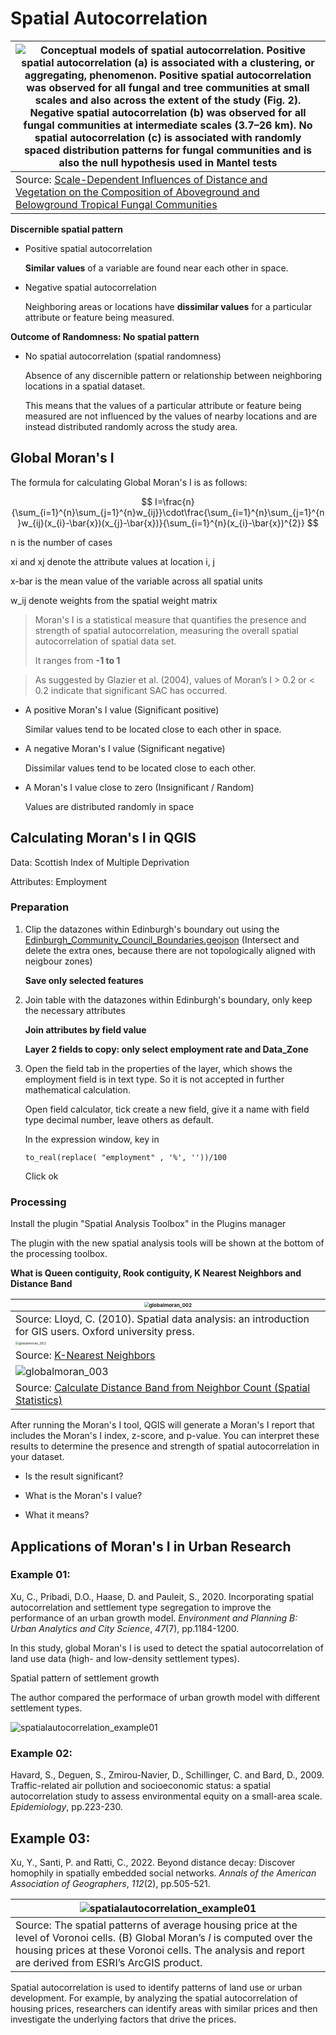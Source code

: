 # Spatial Autocorrelation

| ![Conceptual models of spatial autocorrelation. Positive spatial autocorrelation (a) is associated with a clustering, or aggregating, phenomenon. Positive spatial autocorrelation was observed for all fungal and tree communities at small scales and also across the extent of the study (Fig. 2). Negative spatial autocorrelation (b) was observed for all fungal communities at intermediate scales (3.7–26 km). No spatial autocorrelation (c) is associated with randomly spaced distribution patterns for fungal communities and is also the null hypothesis used in Mantel tests](../imgs/spatialautocorrelation_001.png) |
| ------------------------------------------------------------ |
| Source: [Scale-Dependent Influences of Distance and Vegetation on the Composition of Aboveground and Belowground Tropical Fungal Communities](https://www.researchgate.net/publication/345326470_Scale-Dependent_Influences_of_Distance_and_Vegetation_on_the_Composition_of_Aboveground_and_Belowground_Tropical_Fungal_Communities) |

**Discernible spatial pattern**

- Positive spatial autocorrelation

  **Similar values** of a variable are found near each other in space. 

- Negative spatial autocorrelation

  Neighboring areas or locations have **dissimilar values** for a particular attribute or feature being measured.

**Outcome of Randomness: No spatial pattern**

- No spatial autocorrelation (spatial randomness)

  Absence of any discernible pattern or relationship between neighboring locations in a spatial dataset. 

  This means that the values of a particular attribute or feature being measured are not influenced by the values of nearby locations and are instead distributed randomly across the study area.

## Global Moran's I

The formula for calculating Global Moran's I is as follows:

$$
I=\frac{n}{\sum_{i=1}^{n}\sum_{j=1}^{n}w_{ij}}\cdot\frac{\sum_{i=1}^{n}\sum_{j=1}^{n}w_{ij}(x_{i}-\bar{x})(x_{j}-\bar{x})}{\sum_{i=1}^{n}(x_{i}-\bar{x})^{2}}
$$



n is the number of cases

xi and xj denote the attribute values at location i, j

x-bar is the mean value of the variable across all spatial units

w_ij denote weights from the spatial weight matrix

> Moran's I is a statistical measure that quantifies the presence and strength of spatial autocorrelation, measuring the overall spatial autocorrelation of spatial data set. 
>
> It ranges from **-1 to 1**

> As suggested by Glazier et al. (2004), values of Moran’s I > 0.2 or < 0.2 indicate that significant SAC has occurred. 

- A positive Moran's I value (Significant positive)

  Similar values tend to be located close to each other in space. 

- A negative Moran's I value (Significant negative)

  Dissimilar values tend to be located close to each other. 

- A Moran's I value close to zero (Insignificant / Random)

  Values are distributed randomly in space

## Calculating Moran's I in QGIS

Data: Scottish Index of Multiple Deprivation

Attributes: Employment

### Preparation

1. Clip the datazones within Edinburgh's boundary out using the  [Edinburgh_Community_Council_Boundaries.geojson](../data/simd2020_withgeog/Edinburgh_Community_Council_Boundaries.geojson) (Intersect and delete the extra ones, because there are not topologically aligned with neigbour zones)

   **Save only selected features**

2. Join table with the datazones within Edinburgh's boundary, only keep the necessary attributes

   **Join attributes by field value**

   **Layer 2 fields to copy: only select employment rate and Data_Zone**

3. Open the field tab in the properties of the layer, which shows the employment field is in text type. So it is not accepted in further mathematical calculation.

   Open field calculator, tick create a new field, give it a name with field type decimal number, leave others as default.

   In the expression window, key in

   ```
   to_real(replace( "employment" , '%', ''))/100
   ```

   Click ok

### Processing

Install the plugin "Spatial Analysis Toolbox" in the Plugins manager

The plugin with the new spatial analysis tools will be shown at the bottom of the processing toolbox.

**What is Queen contiguity, Rook contiguity, K Nearest Neighbors and Distance Band**

| <img src="../imgs/globalmoran_002.jpeg" alt="globalmoran_002" style="zoom:50%;" /> |
| ------------------------------------------------------------ |
| Source: Lloyd, C. (2010). Spatial data analysis: an introduction for GIS users. Oxford university press. |
| <img src="../imgs/globalmoran_001.png" alt="globalmoran_001" style="zoom: 33%;" /> |
| Source: [K-Nearest Neighbors](https://towardsdatascience.com/knn-k-nearest-neighbors-1-a4707b24bd1d) |
| ![globalmoran_003](../imgs/globalmoran_003.png)              |
| Source: [Calculate Distance Band from Neighbor Count (Spatial Statistics)](https://pro.arcgis.com/en/pro-app/latest/tool-reference/spatial-statistics/calculate-distance-band-from-neighbor-count.htm) |

After running the Moran's I tool, QGIS will generate a Moran's I report that includes the Moran's I index, z-score, and p-value. You can interpret these results to determine the presence and strength of spatial autocorrelation in your dataset.

- Is the result significant?

- What is the Moran's I value?
- What it means?

## Applications of Moran's I in Urban Research

### Example 01: 

Xu, C., Pribadi, D.O., Haase, D. and Pauleit, S., 2020. Incorporating spatial autocorrelation and settlement type segregation to improve the performance of an urban growth model. *Environment and Planning B: Urban Analytics and City Science*, *47*(7), pp.1184-1200.

In this study, global Moran's I is used to detect the spatial autocorrelation of land use data (high- and low-density settlement types).



Spatial pattern of settlement growth

The author compared the performace of urban growth model with different settlement types.

![spatialautocorrelation_example01](../imgs/spatialautocorrelation_example01.png)

### Example 02:

Havard, S., Deguen, S., Zmirou-Navier, D., Schillinger, C. and Bard, D., 2009. Traffic-related air pollution and socioeconomic status: a spatial autocorrelation study to assess environmental equity on a small-area scale. *Epidemiology*, pp.223-230.



## Example 03:

Xu, Y., Santi, P. and Ratti, C., 2022. Beyond distance decay: Discover homophily in spatially embedded social networks. *Annals of the American Association of Geographers*, *112*(2), pp.505-521.



| ![spatialautocorrelation_example01](../imgs/spatialautocorrelation_example03.jpeg) |
| ------------------------------------------------------------ |
| Source: The spatial patterns of average housing price at the level of Voronoi cells. (B) Global Moran’s *I* is computed over the housing prices at these Voronoi cells. The analysis and report are derived from ESRI’s ArcGIS product. |



Spatial autocorrelation is used to identify patterns of land use or urban development. For example, by analyzing the spatial autocorrelation of housing prices, researchers can identify areas with similar prices and then investigate the underlying factors that drive the prices.




